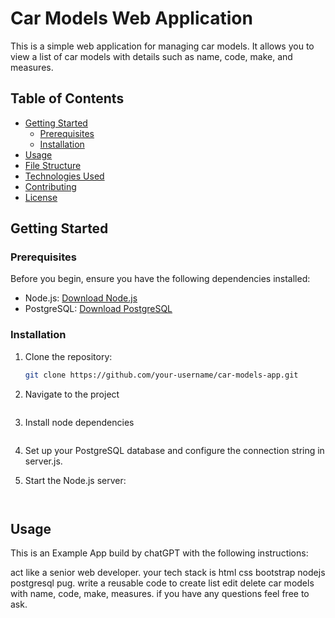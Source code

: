 # Car Models Web Application

This is a simple web application for managing car models. It allows you to view a list of car models with details such as name, code, make, and measures.

## Table of Contents

- [Getting Started](#getting-started)
  - [Prerequisites](#prerequisites)
  - [Installation](#installation)
- [Usage](#usage)
- [File Structure](#file-structure)
- [Technologies Used](#technologies-used)
- [Contributing](#contributing)
- [License](#license)

## Getting Started

### Prerequisites

Before you begin, ensure you have the following dependencies installed:

- Node.js: [Download Node.js](https://nodejs.org/)
- PostgreSQL: [Download PostgreSQL](https://www.postgresql.org/download/)

### Installation

1. Clone the repository:

   ```bash
   git clone https://github.com/your-username/car-models-app.git

2. Navigate to the project 

   ```cd car-models-app

3. Install node dependencies

   ```npm install

4. Set up your PostgreSQL database and configure the connection string in server.js.

5. Start the Node.js server:
    ```node server.js


## Usage

This is an Example App build by chatGPT with the following instructions:

act like a senior web developer. your tech stack is html css bootstrap nodejs postgresql pug. write a reusable code to create list edit delete car models with name, code, make, measures. if you have any questions feel free to ask.